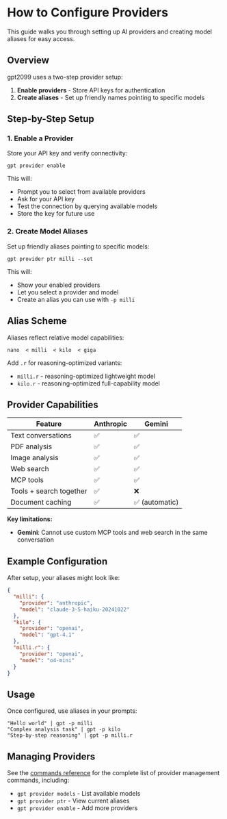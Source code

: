 # How to Configure Providers

This guide walks you through setting up AI providers and creating model aliases for easy access.

## Overview

gpt2099 uses a two-step provider setup:
1. **Enable providers** - Store API keys for authentication
2. **Create aliases** - Set up friendly names pointing to specific models

## Step-by-Step Setup

### 1. Enable a Provider

Store your API key and verify connectivity:

```nushell
gpt provider enable
```

This will:
- Prompt you to select from available providers
- Ask for your API key
- Test the connection by querying available models
- Store the key for future use

### 2. Create Model Aliases

Set up friendly aliases pointing to specific models:

```nushell
gpt provider ptr milli --set
```

This will:
- Show your enabled providers
- Let you select a provider and model
- Create an alias you can use with `-p milli`

## Alias Scheme

Aliases reflect relative model capabilities:

```
nano  < milli  < kilo  < giga
```

Add `.r` for reasoning-optimized variants:
- `milli.r` - reasoning-optimized lightweight model
- `kilo.r` - reasoning-optimized full-capability model

## Provider Capabilities

| Feature | Anthropic | Gemini |
|---------|-----------|--------|
| Text conversations | ✅ | ✅ |
| PDF analysis | ✅ | ✅ |
| Image analysis | ✅ | ✅ |
| Web search | ✅ | ✅ |
| MCP tools | ✅ | ✅ |
| Tools + search together | ✅ | ❌ |
| Document caching | ✅ | ✅ (automatic) |

**Key limitations:**
- **Gemini**: Cannot use custom MCP tools and web search in the same conversation

## Example Configuration

After setup, your aliases might look like:

```json
{
  "milli": {
    "provider": "anthropic",
    "model": "claude-3-5-haiku-20241022"
  },
  "kilo": {
    "provider": "openai", 
    "model": "gpt-4.1"
  },
  "milli.r": {
    "provider": "openai",
    "model": "o4-mini"
  }
}
```

## Usage

Once configured, use aliases in your prompts:

```nushell
"Hello world" | gpt -p milli
"Complex analysis task" | gpt -p kilo
"Step-by-step reasoning" | gpt -p milli.r
```

## Managing Providers

See the [commands reference](../commands.md#gpt-provider) for the complete list of provider management commands, including:
- `gpt provider models` - List available models
- `gpt provider ptr` - View current aliases
- `gpt provider enable` - Add more providers